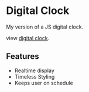 # Digital Clock

My version of a JS digital clock.

<p>view <a href="https://duanemcd.github.io/clock/">digital clock</a>.</p>

## Features

<ul> 
    <li> Realtime display</li>
    <li> Timeless Styling</li>
    <li> Keeps user on schedule</li>
</ul>
